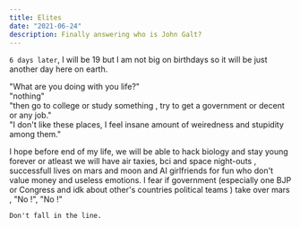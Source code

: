 ```yaml
---
title: Elites
date: "2021-06-24"
description: Finally answering who is John Galt?
---
```


`6 days later`, I will be 19 but I am not big on birthdays so it will be just another day here on earth.

"What are you doing with you life?"
<br />
"nothing"
<br />
"then go to college or study something , try to get a government or decent or any job."
<br />
"I don't like these places, I feel insane amount of weiredness and stupidity among them."
<br />


I hope before end of my life, we will be able to hack biology and stay young forever or atleast we will have air taxies, bci and space night-outs , successfull lives on mars and moon and AI girlfriends for fun who don't value money and useless emotions.
I  fear if government (especially one BJP or Congress and idk about other's countries political teams ) take over mars , 
"No !", "No !"


`Don't fall in the line.`
